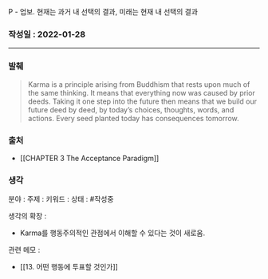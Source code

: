 P - 업보. 현재는 과거 내 선택의 결과, 미래는 현재 내 선택의 결과

### 작성일 : 2022-01-28 
----
### 발췌
>Karma is a principle arising from Buddhism that rests upon much of the same thinking. It means that everything now was caused by prior deeds. Taking it one step into the future then means that we build our future deed by deed, by today’s choices, thoughts, words, and actions. Every seed planted today has consequences tomorrow.
### 출처
- [[CHAPTER 3 The Acceptance Paradigm]]

### 생각

분야 : 
주제 :
키워드 : 
상태 : #작성중

생각의 확장 :
- Karma를 행동주의적인 관점에서 이해할 수 있다는 것이 새로움.

관련 메모 : 
- [[13. 어떤 행동에 투표할 것인가]]
